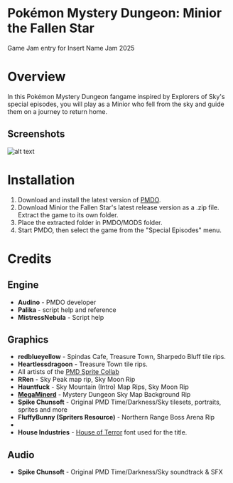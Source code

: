 # Pokémon Mystery Dungeon: Minior the Fallen Star
 Game Jam entry for Insert Name Jam 2025

# Overview
In this Pokémon Mystery Dungeon fangame inspired by Explorers of Sky's special episodes, you will play as a Minior who fell from the sky and guide them on a journey to return home.

## Screenshots
![alt text](https://i.imgur.com/ovDsIYo.png "")

# Installation
1. Download and install the latest version of [PMDO](https://github.com/audinowho/PMDODump/releases).
2. Download Minior the Fallen Star's latest release version as a .zip file. Extract the game to its own folder.
3. Place the extracted folder in PMDO/MODS folder.
4. Start PMDO, then select the game from the "Special Episodes" menu.

# Credits
## Engine
- **Audino** - PMDO developer
- **Palika** - script help and reference
- **MistressNebula** - Script help

## Graphics
- **redblueyellow** - Spindas Cafe, Treasure Town, Sharpedo Bluff tile rips.
- **Heartlessdragoon** - Treasure Town tile rips.
- All artists of the [PMD Sprite Collab](https://sprites.pmdcollab.org/)
- **RRen** - Sky Peak map rip, Sky Moon Rip
- **Hauntfuck** - Sky Mountain (Intro) Map Rips, Sky Moon Rip
-  **[MegaMinerd](https://projectpokemon.org/home/profile/73557-megaminerd/)** - Mystery Dungeon Sky Map Background Rip
- **Spike Chunsoft** - Original PMD Time/Darkness/Sky tilesets, portraits, sprites and more
- **FluffyBunny (Spriters Resource)** - Northern Range Boss Arena Rip
-  
- **House Industries** - [House of Terror](https://housefonts.com/hi/monster) font used for the title.

## Audio
- **Spike Chunsoft** - Original PMD Time/Darkness/Sky soundtrack & SFX
